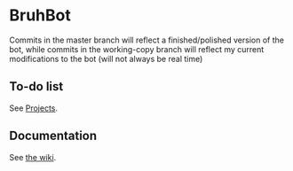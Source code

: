 # BruhBot

Commits in the master branch will reflect a finished/polished version of the bot, while commits in the working-copy branch will reflect my current modifications to the bot (will not always be real time)

## To-do list

See [Projects](https://github.com/JuhJuhButts/BruhBot/projects).

## Documentation

See [the wiki](https://github.com/JuhJuhButts/BruhBot/wiki/basic-info).
